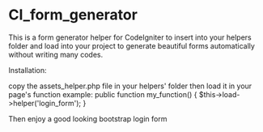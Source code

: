 # CI_form_generator
This is a form generator helper for CodeIgniter to insert into your helpers folder and load into your project to generate beautiful forms automatically without writing many codes. 

Installation:

copy the assets_helper.php file in your helpers' folder then load it in your page's function
example:
public function my_function()
{
$this->load->helper('login_form');
}

Then enjoy a good looking bootstrap login form
